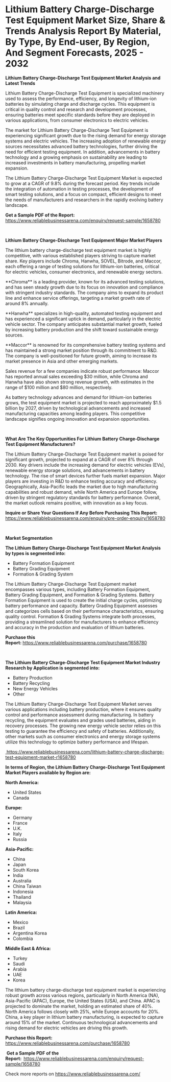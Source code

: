 <p><h1>Lithium Battery Charge-Discharge Test Equipment Market Size, Share & Trends Analysis Report By Material, By Type, By End-user, By Region, And Segment Forecasts, 2025 - 2032</h1></p><p><strong>Lithium Battery Charge-Discharge Test Equipment Market Analysis and Latest Trends</strong></p>
<p><p>Lithium Battery Charge-Discharge Test Equipment is specialized machinery used to assess the performance, efficiency, and longevity of lithium-ion batteries by simulating charge and discharge cycles. This equipment is critical in quality control and research and development processes, ensuring batteries meet specific standards before they are deployed in various applications, from consumer electronics to electric vehicles.</p><p>The market for Lithium Battery Charge-Discharge Test Equipment is experiencing significant growth due to the rising demand for energy storage systems and electric vehicles. The increasing adoption of renewable energy sources necessitates advanced battery technologies, further driving the need for efficient testing equipment. In addition, advancements in battery technology and a growing emphasis on sustainability are leading to increased investments in battery manufacturing, propelling market expansion.</p><p>The Lithium Battery Charge-Discharge Test Equipment Market is expected to grow at a CAGR of 9.8% during the forecast period. Key trends include the integration of automation in testing processes, the development of smart testing solutions, and a focus on compact, efficient designs to meet the needs of manufacturers and researchers in the rapidly evolving battery landscape.</p></p>
<p><strong>Get a Sample PDF of the Report:&nbsp;</strong> <a href="https://www.reliablebusinessarena.com/enquiry/request-sample/1658780?utm_campaign=3578&utm_medium=2&utm_source=Github&utm_content=ia&utm_term=23032025&utm_id=lithium-battery-charge-discharge-test-equipment">https://www.reliablebusinessarena.com/enquiry/request-sample/1658780</a></p>
<p>&nbsp;</p>
<p><strong>Lithium Battery Charge-Discharge Test Equipment Major Market Players</strong></p>
<p><p>The lithium battery charge-discharge test equipment market is highly competitive, with various established players striving to capture market share. Key players include Chroma, Hanwha, SOVEL, Bitrode, and Maccor, each offering a range of testing solutions for lithium-ion batteries, critical for electric vehicles, consumer electronics, and renewable energy sectors.</p><p>**Chroma** is a leading provider, known for its advanced testing solutions, and has seen steady growth due to its focus on innovation and compliance with stringent industry standards. The company aims to expand its product line and enhance service offerings, targeting a market growth rate of around 8% annually.</p><p>**Hanwha** specializes in high-quality, automated testing equipment and has experienced a significant uptick in demand, particularly in the electric vehicle sector. The company anticipates substantial market growth, fueled by increasing battery production and the shift toward sustainable energy sources.</p><p>**Maccor** is renowned for its comprehensive battery testing systems and has maintained a strong market position through its commitment to R&D. The company is well-positioned for future growth, aiming to increase its market presence in Asia and other emerging markets.</p><p>Sales revenue for a few companies indicate robust performance: Maccor has reported annual sales exceeding $30 million, while Chroma and Hanwha have also shown strong revenue growth, with estimates in the range of $100 million and $80 million, respectively.</p><p>As battery technology advances and demand for lithium-ion batteries grows, the test equipment market is projected to reach approximately $1.5 billion by 2027, driven by technological advancements and increased manufacturing capacities among leading players. This competitive landscape signifies ongoing innovation and expansion opportunities.</p></p>
<p>&nbsp;</p>
<p><strong>What Are The Key Opportunities For Lithium Battery Charge-Discharge Test Equipment Manufacturers?</strong></p>
<p><p>The Lithium Battery Charge-Discharge Test Equipment market is poised for significant growth, projected to expand at a CAGR of over 8% through 2030. Key drivers include the increasing demand for electric vehicles (EVs), renewable energy storage solutions, and advancements in battery technology. The rise of smart devices further fuels market expansion. Major players are investing in R&D to enhance testing accuracy and efficiency. Geographically, Asia-Pacific leads the market due to high manufacturing capabilities and robust demand, while North America and Europe follow, driven by stringent regulatory standards for battery performance. Overall, the market outlook remains positive, with innovation as a key focus.</p></p>
<p><strong>Inquire or Share Your Questions If Any Before Purchasing This Report:</strong> <a href="https://www.reliablebusinessarena.com/enquiry/pre-order-enquiry/1658780?utm_campaign=3578&utm_medium=2&utm_source=Github&utm_content=ia&utm_term=23032025&utm_id=lithium-battery-charge-discharge-test-equipment">https://www.reliablebusinessarena.com/enquiry/pre-order-enquiry/1658780</a></p>
<p>&nbsp;</p>
<p><strong>Market Segmentation</strong></p>
<p><strong>The Lithium Battery Charge-Discharge Test Equipment Market Analysis by types is segmented into:</strong></p>
<p><ul><li>Battery Formation Equipment</li><li>Battery Grading Equipment</li><li>Formation & Grading System</li></ul></p>
<p><p>The Lithium Battery Charge-Discharge Test Equipment market encompasses various types, including Battery Formation Equipment, Battery Grading Equipment, and Formation & Grading Systems. Battery Formation Equipment is used to create the initial charge cycles, optimizing battery performance and capacity. Battery Grading Equipment assesses and categorizes cells based on their performance characteristics, ensuring quality control. Formation & Grading Systems integrate both processes, providing a streamlined solution for manufacturers to enhance efficiency and accuracy in the production and evaluation of lithium batteries.</p></p>
<p><strong>Purchase this Report:&nbsp;</strong><a href="https://www.reliablebusinessarena.com/purchase/1658780?utm_campaign=3578&utm_medium=2&utm_source=Github&utm_content=ia&utm_term=23032025&utm_id=lithium-battery-charge-discharge-test-equipment">https://www.reliablebusinessarena.com/purchase/1658780</a></p>
<p>&nbsp;</p>
<p><strong>The Lithium Battery Charge-Discharge Test Equipment Market Industry Research by Application is segmented into:</strong></p>
<p><ul><li>Battery Production</li><li>Battery Recycling</li><li>New Energy Vehicles</li><li>Other</li></ul></p>
<p><p>The Lithium Battery Charge-Discharge Test Equipment Market serves various applications including battery production, where it ensures quality control and performance assessment during manufacturing. In battery recycling, the equipment evaluates and grades used batteries, aiding in recovery processes. The growing new energy vehicle sector relies on this testing to guarantee the efficiency and safety of batteries. Additionally, other markets such as consumer electronics and energy storage systems utilize this technology to optimize battery performance and lifespan.</p></p>
<p><a href="https://www.reliablebusinessarena.com/lithium-battery-charge-discharge-test-equipment-market-r1658780?utm_campaign=3578&utm_medium=2&utm_source=Github&utm_content=ia&utm_term=23032025&utm_id=lithium-battery-charge-discharge-test-equipment">&nbsp;https://www.reliablebusinessarena.com/lithium-battery-charge-discharge-test-equipment-market-r1658780</a></p>
<p><strong>In terms of Region, the Lithium Battery Charge-Discharge Test Equipment Market Players available by Region are:</strong></p>
<p>
    <p> <strong> North America: </strong>
        <ul>
            <li>United States</li>
            <li>Canada</li>
        </ul>
        </p> 
    <p> <strong> Europe: </strong>
        <ul>
            <li>Germany</li>
            <li>France</li>
            <li>U.K.</li>
            <li>Italy</li>
            <li>Russia</li>
        </ul>
        </p> 
    <p> <strong> Asia-Pacific: </strong>
        <ul>
            <li>China</li>
            <li>Japan</li>
            <li>South Korea</li>
            <li>India</li>
            <li>Australia</li>
            <li>China Taiwan</li>
            <li>Indonesia</li>
            <li>Thailand</li>
            <li>Malaysia</li>
        </ul>
        </p> 
    <p> <strong> Latin America: </strong>
        <ul>
            <li>Mexico</li>
            <li>Brazil</li>
            <li>Argentina Korea</li>
            <li>Colombia</li>
        </ul>
        </p> 
    <p> <strong> Middle East & Africa: </strong>
        <ul>
            <li>Turkey</li>
            <li>Saudi</li>
            <li>Arabia</li>
            <li>UAE</li>
            <li>Korea</li>
        </ul>
    </p>
    </p>
<p><p>The lithium battery charge-discharge test equipment market is experiencing robust growth across various regions, particularly in North America (NA), Asia-Pacific (APAC), Europe, the United States (USA), and China. APAC is projected to dominate the market, holding an estimated share of 40%. North America follows closely with 25%, while Europe accounts for 20%. China, a key player in lithium battery manufacturing, is expected to capture around 15% of the market. Continuous technological advancements and rising demand for electric vehicles are driving this growth.</p></p>
<p><strong>Purchase this Report: </strong><a href="https://www.reliablebusinessarena.com/purchase/1658780?utm_campaign=3578&utm_medium=2&utm_source=Github&utm_content=ia&utm_term=23032025&utm_id=lithium-battery-charge-discharge-test-equipment">https://www.reliablebusinessarena.com/purchase/1658780</a></p>
<p>&nbsp;<strong>Get a Sample PDF of the Report:&nbsp;&nbsp;</strong><a href="https://www.reliablebusinessarena.com/enquiry/request-sample/1658780?utm_campaign=3578&utm_medium=2&utm_source=Github&utm_content=ia&utm_term=23032025&utm_id=lithium-battery-charge-discharge-test-equipment">https://www.reliablebusinessarena.com/enquiry/request-sample/1658780</a></p>
<p><strong></strong></p>
<p>Check more reports on <a href="https://www.reliablebusinessarena.com/?utm_campaign=3578&utm_medium=2&utm_source=Github&utm_content=ia&utm_term=23032025&utm_id=lithium-battery-charge-discharge-test-equipment">https://www.reliablebusinessarena.com/</a></p>